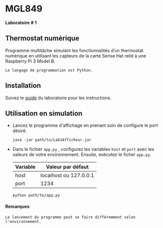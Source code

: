 # MGL849

**Laboratoire # 1**

## Thermostat numérique

Programme multitâche simulant les fonctionnalités d’un thermostat numérique en utilisant les capteurs
de la carte Sense Hat relié à une Raspberry Pi 3 Model B.

    Le langage de programmation est Python.

## Installation

Suivez le [guide](https://ena.etsmtl.ca/pluginfile.php/1068342/mod_resource/content/7/MGL849H2021-Labl1Spec_detailsV2.pdf) du laboratoire pour les instructions.

## Utilisation en simulation

 - Lancez le programme d'affichage en prenant soin de configure le port désiré.

    ```shell
    java -jar path/to/Lab1Afficheur.jar
    ```

 - Dans le fichier `app.py` , configurez les variables `host` et `port` avec les valeurs de votre environnement.
    Ensuite, exécutez le ficher `app.py`.

    |     Variable     |     Valeur par défaut     |
    |------------------|---------------------------|
    | host | localhost ou 127.0.0.1
    | port | 1234

    ```shell
    python path/to/app.py
    ```

#### Remarques
    Le lancement du programme peut se faire différemment selon l'environnement.
